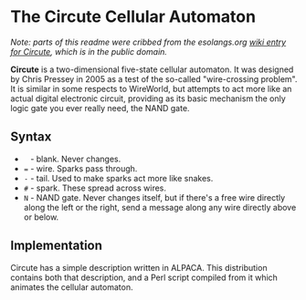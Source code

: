 The Circute Cellular Automaton
==============================

*Note: parts of this readme were cribbed from the esolangs.org
[wiki entry for Circute](http://esolangs.org/wiki/Circute), which is in the
public domain.*

**Circute** is a two-dimensional five-state cellular automaton.  It was
designed by Chris Pressey in 2005 as a test of the so-called "wire-crossing
problem".  It is similar in some respects to WireWorld, but attempts to act
more like an actual digital electronic circuit, providing as its basic
mechanism the only logic gate you ever really need, the NAND gate.

Syntax
------

*   ` ` - blank. Never changes.
*   `=` - wire. Sparks pass through.
*   `-` - tail. Used to make sparks act more like snakes.
*   `#` - spark. These spread across wires.
*   `N` - NAND gate. Never changes itself, but if there's a free wire
          directly along the left or the right, send a message along any
          wire directly above or below. 

Implementation
--------------

Circute has a simple description written in ALPACA.  This distribution
contains both that description, and a Perl script compiled from it which
animates the cellular automaton.
